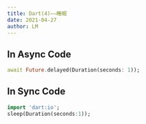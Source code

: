 ```yaml
---
title: Dart(4)——睡眠
date: 2021-04-27
author: LM
---
```


## In Async Code

```dart
await Future.delayed(Duration(seconds: 1));
```

## In Sync Code

```dart
import 'dart:io';
sleep(Duration(seconds:1));
```


